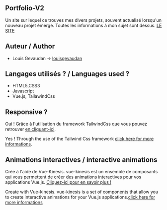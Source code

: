 ## Portfolio-V2

Un site sur lequel ce trouves mes divers projets, souvent actualisé lorsqu'un nouveau projet émerge. Toutes les informations à mon sujet sont dessus.  [LE SITE](https://louisgevaudan.github.io/)

## Auteur / Author

* Louis Gevaudan -> [louisgevaudan](https://github.com/louisgevaudan)


## Langages utilisés ? / Languages used ?

* HTML5,CSS3
* Javascript
* Vue.js, TailawindCss

## Responsive ?

Oui ! Grâce à l'utilisation du framework TailwindCss que vous pouvez retrouver [en cliquant-ici](https://tailwindcss.com/).

Yes ! Through the use of the Tailwind Css framework [click here for more informations](https://tailwindcss.com/).

## Animations interactives / interactive animations

Crée à l'aide de Vue-Kinesis.
vue-kinesis est un ensemble de composants qui vous permettent de créer des animations interactives pour vos applications Vue.js.
[Cliquez-ici pour en savoir plus !](https://aminerman.com/kinesis/#/)

Create with Vue-kinesis.
vue-kinesis is a set of components that allow you to create interactive animations for your Vue.js applications.[click here for more informations](https://aminerman.com/kinesis/#/)


